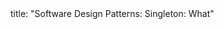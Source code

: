 <frontmatter>
title: "Software Design Patterns: Singleton: What"
</frontmatter>

<include src="unit-inPage-asFlat.md" boilerplate />
